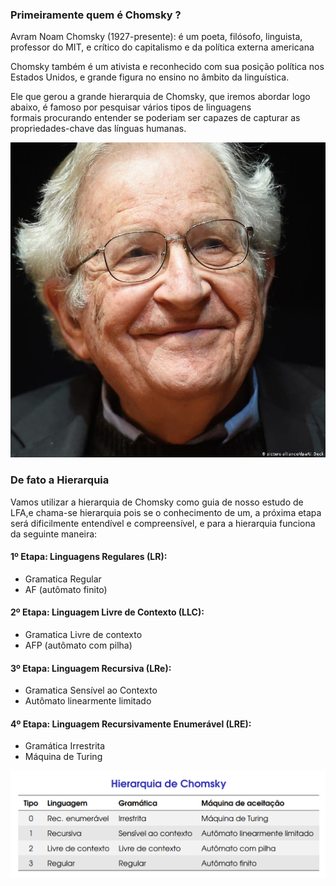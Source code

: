 ### Primeiramente quem é Chomsky ?

Avram Noam Chomsky (1927-presente): é um poeta, filósofo, linguista, professor do MIT, e crítico do capitalismo e da política externa americana

Chomsky também é um ativista e reconhecido com sua posição política nos Estados Unidos, e grande figura no ensino no âmbito da linguística.

Ele que gerou a grande hierarquia de Chomsky, que iremos abordar logo abaixo, é famoso por pesquisar vários tipos de linguagens formais procurando entender se poderiam ser capazes de capturar as propriedades-chave das línguas humanas.

![](image/chomsky.png)


### De fato a Hierarquia

Vamos utilizar a hierarquia de Chomsky como guia de nosso estudo de LFA,e chama-se hierarquia pois se o conhecimento de um, a próxima etapa será dificilmente entendível e compreensível, e para a hierarquia funciona da seguinte maneira:

#### 1º Etapa: Linguagens Regulares (LR):

- Gramatica Regular
- AF (autômato finito)
#### 2º Etapa: Linguagem Livre de Contexto (LLC):

- Gramatica Livre de contexto
- AFP (autômato com pilha)
#### 3º Etapa: Linguagem Recursiva (LRe):

- Gramatica Sensível ao Contexto
- Autômato linearmente limitado
#### 4º Etapa: Linguagem Recursivamente Enumerável (LRE):

- Gramática Irrestrita
- Máquina de Turing


![](image/hierarquia-chomsky%201.png)
